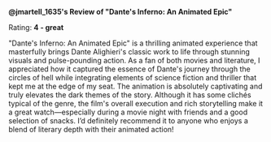 **@jmartell_1635's Review of "Dante's Inferno: An Animated Epic"**

Rating: **4 - great**

"Dante's Inferno: An Animated Epic" is a thrilling animated experience that masterfully brings Dante Alighieri's classic work to life through stunning visuals and pulse-pounding action. As a fan of both movies and literature, I appreciated how it captured the essence of Dante's journey through the circles of hell while integrating elements of science fiction and thriller that kept me at the edge of my seat. The animation is absolutely captivating and truly elevates the dark themes of the story. Although it has some clichés typical of the genre, the film's overall execution and rich storytelling make it a great watch—especially during a movie night with friends and a good selection of snacks. I’d definitely recommend it to anyone who enjoys a blend of literary depth with their animated action!